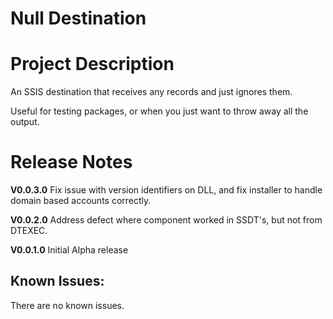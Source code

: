 # Null Destination

# Project Description

An SSIS destination that receives any records and just ignores them.

Useful for testing packages, or when you just want to throw away all the output.


# Release Notes

**V0.0.3.0** Fix issue with version identifiers on DLL, and fix installer to handle domain based accounts correctly.

**V0.0.2.0** Address defect where component worked in SSDT's, but not from DTEXEC.

**V0.0.1.0** Initial Alpha release


## Known Issues:

There are no known issues.

